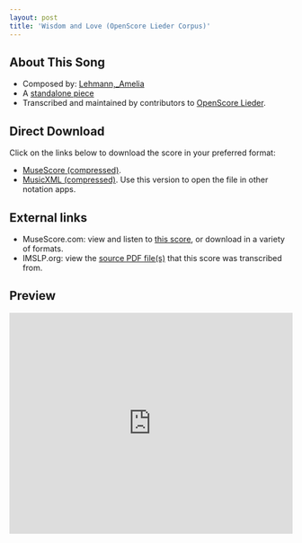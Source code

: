 ```yaml
---
layout: post
title: 'Wisdom and Love (OpenScore Lieder Corpus)'
---
```


## About This Song

- Composed by: [Lehmann,_Amelia](https://fourscoreandmore.org/openscore/lieder/Lehmann,_Amelia)
- A [standalone piece](https://fourscoreandmore.org/openscore/lieder/Lehmann,_Amelia/_)
- Transcribed and maintained by contributors to [OpenScore Lieder].

[OpenScore Lieder]: https://musescore.com/openscore-lieder-corpus

## Direct Download

Click on the links below to download the score in your preferred format:
- [MuseScore (compressed)](https://github.com/openscore/lieder/blob/main/scores/Lehmann,_Amelia/_/Wisdom_and_Love/lc6645396.mscz?raw=true).
- [MusicXML (compressed)](https://github.com/openscore/lieder/blob/main/scores/Lehmann,_Amelia/_/Wisdom_and_Love/lc6645396.mxl?raw=true). Use this version to open the file in other notation apps.

## External links

- MuseScore.com: view and listen to [this score][MuseScore], or download in a variety of formats.
- IMSLP.org: view the [source PDF file(s)][IMSLP] that this score was transcribed from.

[MuseScore]: https://musescore.com/score/6645396
[IMSLP]: https://imslp.org/wiki/Special:ReverseLookup/285360

## Preview

<iframe width="100%" height="394" src="https://musescore.com/openscore-lieder-corpus/scores/6645396/embed" frameborder="0" allowfullscreen allow="autoplay; fullscreen"></iframe>
